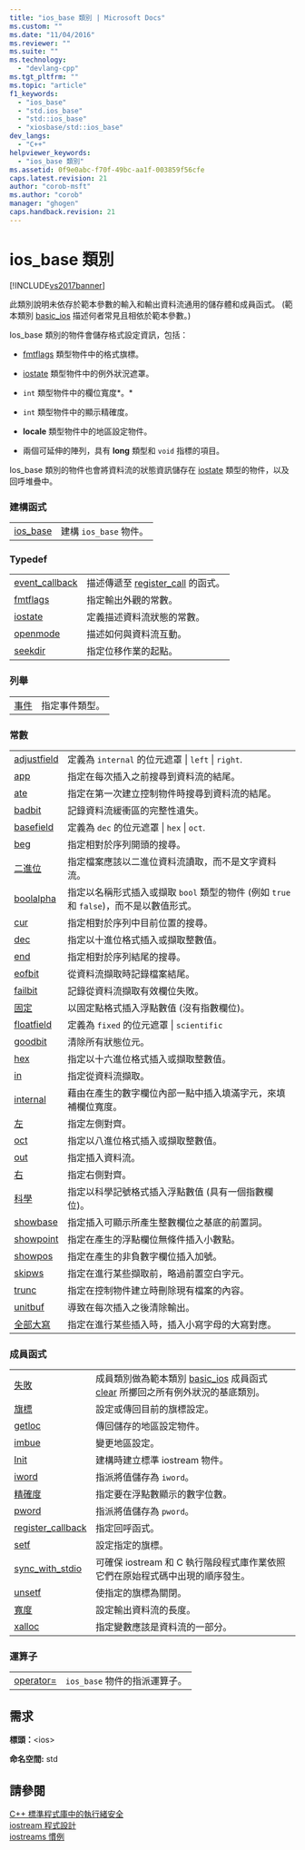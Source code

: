 ```yaml
---
title: "ios_base 類別 | Microsoft Docs"
ms.custom: ""
ms.date: "11/04/2016"
ms.reviewer: ""
ms.suite: ""
ms.technology: 
  - "devlang-cpp"
ms.tgt_pltfrm: ""
ms.topic: "article"
f1_keywords: 
  - "ios_base"
  - "std.ios_base"
  - "std::ios_base"
  - "xiosbase/std::ios_base"
dev_langs: 
  - "C++"
helpviewer_keywords: 
  - "ios_base 類別"
ms.assetid: 0f9e0abc-f70f-49bc-aa1f-003859f56cfe
caps.latest.revision: 21
author: "corob-msft"
ms.author: "corob"
manager: "ghogen"
caps.handback.revision: 21
---
```

# ios_base 類別
[!INCLUDE[vs2017banner](../assembler/inline/includes/vs2017banner.md)]

此類別說明未依存於範本參數的輸入和輸出資料流通用的儲存體和成員函式。  \(範本類別 [basic\_ios](../standard-library/basic-ios-class.md) 描述何者常見且相依於範本參數。\)  
  
 Ios\_base 類別的物件會儲存格式設定資訊，包括：  
  
-   [fmtflags](../Topic/ios_base::fmtflags.md) 類型物件中的格式旗標。  
  
-   [iostate](../Topic/ios_base::iostate.md) 類型物件中的例外狀況遮罩。  
  
-   `int` 類型物件中的欄位寬度*。*  
  
-   `int` 類型物件中的顯示精確度。  
  
-   **locale** 類型物件中的地區設定物件。  
  
-   兩個可延伸的陣列，具有 **long** 類型和 `void` 指標的項目。  
  
 Ios\_base 類別的物件也會將資料流的狀態資訊儲存在 [iostate](../Topic/ios_base::iostate.md) 類型的物件，以及回呼堆疊中。  
  
### 建構函式  
  
|||  
|-|-|  
|[ios\_base](../Topic/ios_base::ios_base.md)|建構 `ios_base` 物件。|  
  
### Typedef  
  
|||  
|-|-|  
|[event\_callback](../Topic/ios_base::event_callback.md)|描述傳遞至 [register\_call](../Topic/ios_base::register_callback.md) 的函式。|  
|[fmtflags](../Topic/ios_base::fmtflags.md)|指定輸出外觀的常數。|  
|[iostate](../Topic/ios_base::iostate.md)|定義描述資料流狀態的常數。|  
|[openmode](../Topic/ios_base::openmode.md)|描述如何與資料流互動。|  
|[seekdir](../Topic/ios_base::seekdir.md)|指定位移作業的起點。|  
  
### 列舉  
  
|||  
|-|-|  
|[事件](../Topic/ios_base::event.md)|指定事件類型。|  
  
### 常數  
  
|||  
|-|-|  
|[adjustfield](../Topic/ios_base::fmtflags.md)|定義為 `internal` 的位元遮罩                      &#124; `left` &#124; `right`.|  
|[app](../Topic/ios_base::openmode.md)|指定在每次插入之前搜尋到資料流的結尾。|  
|[ate](../Topic/ios_base::openmode.md)|指定在第一次建立控制物件時搜尋到資料流的結尾。|  
|[badbit](../Topic/ios_base::iostate.md)|記錄資料流緩衝區的完整性遺失。|  
|[basefield](../Topic/ios_base::fmtflags.md)|定義為 `dec` 的位元遮罩                      &#124; `hex` &#124; `oct`.|  
|[beg](../Topic/ios_base::seekdir.md)|指定相對於序列開頭的搜尋。|  
|[二進位](../Topic/ios_base::openmode.md)|指定檔案應該以二進位資料流讀取，而不是文字資料流。|  
|[boolalpha](../Topic/ios_base::fmtflags.md)|指定以名稱形式插入或擷取 `bool` 類型的物件 \(例如 `true` 和 `false`\)，而不是以數值形式。|  
|[cur](../Topic/ios_base::seekdir.md)|指定相對於序列中目前位置的搜尋。|  
|[dec](../Topic/ios_base::fmtflags.md)|指定以十進位格式插入或擷取整數值。|  
|[end](../Topic/ios_base::seekdir.md)|指定相對於序列結尾的搜尋。|  
|[eofbit](../Topic/ios_base::iostate.md)|從資料流擷取時記錄檔案結尾。|  
|[failbit](../Topic/ios_base::iostate.md)|記錄從資料流擷取有效欄位失敗。|  
|[固定](../Topic/ios_base::fmtflags.md)|以固定點格式插入浮點數值 \(沒有指數欄位\)。|  
|[floatfield](../Topic/ios_base::fmtflags.md)|定義為 `fixed` 的位元遮罩                      &#124; `scientific`|  
|[goodbit](../Topic/ios_base::iostate.md)|清除所有狀態位元。|  
|[hex](../Topic/ios_base::fmtflags.md)|指定以十六進位格式插入或擷取整數值。|  
|[in](../Topic/ios_base::openmode.md)|指定從資料流擷取。|  
|[internal](../Topic/ios_base::fmtflags.md)|藉由在產生的數字欄位內部一點中插入填滿字元，來填補欄位寬度。|  
|[左](../Topic/ios_base::fmtflags.md)|指定左側對齊。|  
|[oct](../Topic/ios_base::fmtflags.md)|指定以八進位格式插入或擷取整數值。|  
|[out](../Topic/ios_base::openmode.md)|指定插入資料流。|  
|[右](../Topic/ios_base::fmtflags.md)|指定右側對齊。|  
|[科學](../Topic/ios_base::fmtflags.md)|指定以科學記號格式插入浮點數值 \(具有一個指數欄位\)。|  
|[showbase](../Topic/ios_base::fmtflags.md)|指定插入可顯示所產生整數欄位之基底的前置詞。|  
|[showpoint](../Topic/ios_base::fmtflags.md)|指定在產生的浮點欄位無條件插入小數點。|  
|[showpos](../Topic/ios_base::fmtflags.md)|指定在產生的非負數字欄位插入加號。|  
|[skipws](../Topic/ios_base::fmtflags.md)|指定在進行某些擷取前，略過前置空白字元。|  
|[trunc](../Topic/ios_base::openmode.md)|指定在控制物件建立時刪除現有檔案的內容。|  
|[unitbuf](../Topic/ios_base::fmtflags.md)|導致在每次插入之後清除輸出。|  
|[全部大寫](../Topic/ios_base::fmtflags.md)|指定在進行某些插入時，插入小寫字母的大寫對應。|  
  
### 成員函式  
  
|||  
|-|-|  
|[失敗](../Topic/ios_base::failure.md)|成員類別做為範本類別 [basic\_ios](../standard-library/basic-ios-class.md) 成員函式 [clear](../Topic/basic_ios::clear.md) 所擲回之所有例外狀況的基底類別。|  
|[旗標](../Topic/ios_base::flags.md)|設定或傳回目前的旗標設定。|  
|[getloc](../Topic/ios_base::getloc.md)|傳回儲存的地區設定物件。|  
|[imbue](../Topic/ios_base::imbue.md)|變更地區設定。|  
|[Init](../Topic/ios_base::Init.md)|建構時建立標準 iostream 物件。|  
|[iword](../Topic/ios_base::iword.md)|指派將值儲存為 `iword`。|  
|[精確度](../Topic/ios_base::precision.md)|指定要在浮點數顯示的數字位數。|  
|[pword](../Topic/ios_base::pword.md)|指派將值儲存為 `pword`。|  
|[register\_callback](../Topic/ios_base::register_callback.md)|指定回呼函式。|  
|[setf](../Topic/ios_base::setf.md)|設定指定的旗標。|  
|[sync\_with\_stdio](../Topic/ios_base::sync_with_stdio.md)|可確保 iostream 和 C 執行階段程式庫作業依照它們在原始程式碼中出現的順序發生。|  
|[unsetf](../Topic/ios_base::unsetf.md)|使指定的旗標為關閉。|  
|[寬度](../Topic/ios_base::width.md)|設定輸出資料流的長度。|  
|[xalloc](../Topic/ios_base::xalloc.md)|指定變數應該是資料流的一部分。|  
  
### 運算子  
  
|||  
|-|-|  
|[operator\=](../Topic/ios_base::operator=.md)|`ios_base` 物件的指派運算子。|  
  
## 需求  
 **標頭：**\<ios\>  
  
 **命名空間:** std  
  
## 請參閱  
 [C\+\+ 標準程式庫中的執行緒安全](../standard-library/thread-safety-in-the-cpp-standard-library.md)   
 [iostream 程式設計](../standard-library/iostream-programming.md)   
 [iostreams 慣例](../standard-library/iostreams-conventions.md)